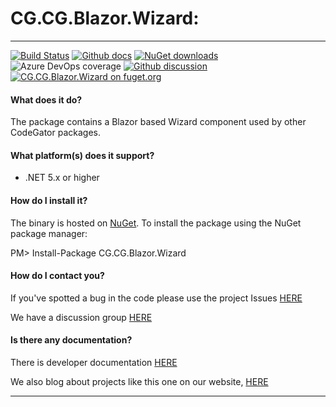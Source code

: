 # CG.CG.Blazor.Wizard: 

---
[![Build Status](https://dev.azure.com/codegator/CG.CG.Blazor.Wizard/_apis/build/status/CodeGator.CG.CG.Blazor.Wizard?branchName=main)](https://dev.azure.com/codegator/CG.CG.Blazor.Wizard/_build/latest?definitionId=58&branchName=main)
[![Github docs](https://img.shields.io/static/v1?label=Documentation&message=online&color=blue)](https://codegator.github.io/CG.CG.Blazor.Wizard/index.html)
[![NuGet downloads](https://img.shields.io/nuget/dt/CG.CG.Blazor.Wizard.svg?style=flat)](https://nuget.org/packages/CG.CG.Blazor.Wizard)
![Azure DevOps coverage](https://img.shields.io/azure-devops/coverage/codegator/CG.CG.Blazor.Wizard/58)
[![Github discussion](https://img.shields.io/badge/Discussion-online-blue)](https://github.com/CodeGator/CG.CG.Blazor.Wizard/discussions)
[![CG.CG.Blazor.Wizard on fuget.org](https://www.fuget.org/packages/CG.CG.Blazor.Wizard/badge.svg)](https://www.fuget.org/packages/CG.CG.Blazor.Wizard)

#### What does it do?
The package contains a Blazor based Wizard component used by other CodeGator packages.

#### What platform(s) does it support?
* .NET 5.x or higher

#### How do I install it?
The binary is hosted on [NuGet](https://www.nuget.org/packages/CG.CG.Blazor.Wizard). To install the package using the NuGet package manager:

PM> Install-Package CG.CG.Blazor.Wizard

#### How do I contact you?
If you've spotted a bug in the code please use the project Issues [HERE](https://github.com/CodeGator/CG.CG.Blazor.Wizard/issues)

We have a discussion group [HERE](https://github.com/CodeGator/CG.CG.Blazor.Wizard/discussions)

#### Is there any documentation?
There is developer documentation [HERE](https://codegator.github.io/CG.CG.Blazor.Wizard/)

We also blog about projects like this one on our website, [HERE](http://www.codegator.com)

---


